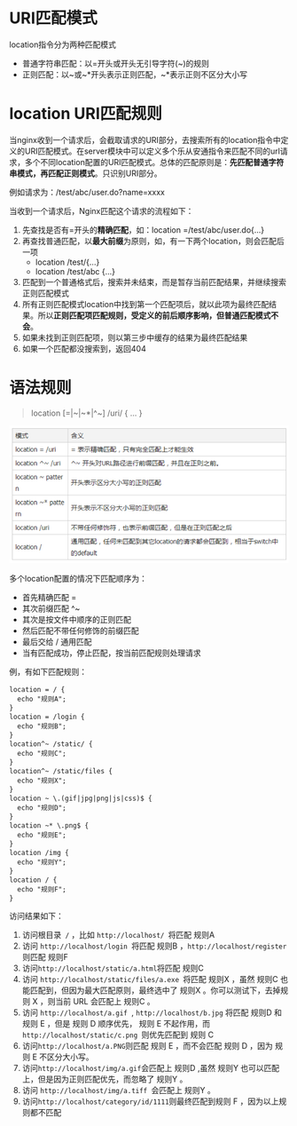 # URI匹配模式

location指令分为两种匹配模式

+ 普通字符串匹配：以=开头或开头无引导字符(~)的规则
+ 正则匹配：以~或~\*开头表示正则匹配，~\*表示正则不区分大小写

# location URI匹配规则

当nginx收到一个请求后，会截取请求的URI部分，去搜索所有的location指令中定义的URI匹配模式。在server模块中可以定义多个乐从安通指令来匹配不同的url请求，多个不同location配置的URI匹配模式。总体的匹配原则是：**先匹配普通字符串模式，再匹配正则模式**。只识别URI部分。

例如请求为：/test/abc/user.do?name=xxxx

当收到一个请求后，Nginx匹配这个请求的流程如下：

1. 先查找是否有=开头的**精确匹配**，如：location =/test/abc/user.do{...}
2. 再查找普通匹配，以**最大前缀**为原则，如，有一下两个location，则会匹配后一项
   + location /test/{...}
   + location /test/abc {...}
3. 匹配到一个普通格式后，搜索并未结束，而是暂存当前匹配结果，并继续搜索正则匹配模式
4. 所有正则匹配模式location中找到第一个匹配项后，就以此项为最终匹配结果。所以**正则匹配项匹配规则，受定义的前后顺序影响，但普通匹配模式不会**。
5. 如果未找到正则匹配项，则以第三步中缓存的结果为最终匹配结果
6. 如果一个匹配都没搜索到，返回404

# 语法规则

> location [=|~|~*|^~] /uri/ { … } 

![1534143750746](1534143750746.png)

多个location配置的情况下匹配顺序为：

+ 首先精确匹配 =
+ 其次前缀匹配 ^~
+ 其次是按文件中顺序的正则匹配
+ 然后匹配不带任何修饰的前缀匹配
+ 最后交给 / 通用匹配
+ 当有匹配成功，停止匹配，按当前匹配规则处理请求

例，有如下匹配规则：

```
location = / {
  echo "规则A";
}
location = /login {
  echo "规则B";
}
location^~ /static/ {
  echo "规则C";
}
location^~ /static/files {
  echo "规则X";
}
location ~ \.(gif|jpg|png|js|css)$ {
  echo "规则D";
}
location ~* \.png$ {
  echo "规则E";
}
location /img {
  echo "规则Y";
}
location / {
  echo "规则F";
}
```

访问结果如下：

1. 访问根目录` /` ，比如 `http://localhost/ `将匹配 规则A
2. 访问 `http://localhost/login `将匹配 规则B ，` http://localhost/register `则匹配 规则F
3. 访问` http://localhost/static/a.html `将匹配 规则C
4. 访问 `http://localhost/static/files/a.exe `将匹配 规则X ，虽然 规则C 也能匹配到，但因为最大匹配原则，最终选中了 规则X 。你可以测试下，去掉规则 X ，则当前 URL 会匹配上 规则C 。
5. 访问 `http://localhost/a.gif `, `http://localhost/b.jpg` 将匹配 规则D 和 规则 E ，但是 规则 D 顺序优先， 规则 E 不起作用，而 `http://localhost/static/c.png `则优先匹配到 规则 C
6. 访问` http://localhost/a.PNG `则匹配 规则 E ，而不会匹配 规则 D ，因为 规则 E 不区分大小写。
7. 访问` http://localhost/img/a.gif `会匹配上 规则D ,虽然 规则Y 也可以匹配上，但是因为正则匹配优先，而忽略了 规则Y 。
8. 访问 `http://localhost/img/a.tiff `会匹配上 规则Y 。
9. 访问` http://localhost/category/id/1111 `则最终匹配到规则 F ，因为以上规则都不匹配

